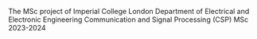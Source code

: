 The MSc project of Imperial College London 
Department of Electrical and Electronic Engineering
Communication and Signal Processing (CSP) MSc 2023-2024

